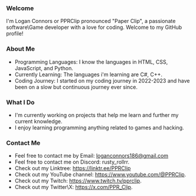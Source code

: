 ### Welcome 
I'm Logan Connors or PPRClip pronounced "Paper Clip", a passionate software\Game developer with a love for coding. Welcome to my GitHub profile! 

### About Me 
- Programming Languages: I know the languages in HTML, CSS, JavaScript, and Python.
- Currently Learning: The languages i'm learning are C#, C++.
- Coding Journey: I started on my coding journey in 2022-2023 and have been on a slow but continuous journey ever since.

### What I Do 
- I'm currently working on projects that help me learn and further my current knowledge.
- I enjoy learning programming anything related to games and hacking.

### Contact Me 
- Feel free to contact me by Email: loganconnors186@gmail.com
- Feel free to contact me on Discord: rusty_rollrr.
- Check out my Linktree: https://linktr.ee/PPRClip
- Check out my YouTube channel: https://www.youtube.com/@PPRClip.
- Check out my Twitch: https://www.twitch.tv/pprclip. 
- Check out my Twitter\X: https://x.com/PPR_Clip.
